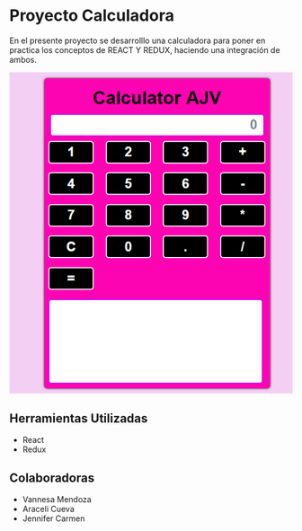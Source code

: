 # Proyecto Calculadora

En el presente proyecto se desarrolllo una calculadora para poner en practica los conceptos de REACT Y REDUX, haciendo una integración de ambos.

![pagina](public/assets/docs/calculadora.PNG)

## Herramientas Utilizadas

- React
- Redux


## Colaboradoras

- Vannesa Mendoza
- Araceli Cueva
- Jennifer Carmen
